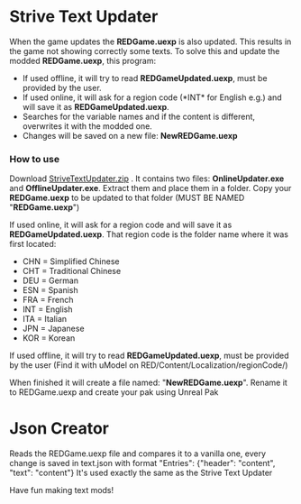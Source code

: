 Strive Text Updater
========================

When the game updates the <b>REDGame.uexp</b> is also updated. This results in the game not showing correctly some texts.
To solve this and update the modded <b>REDGame.uexp</b>, this program:
<ul>
<li>If used offline, it will try to read <b>REDGameUpdated.uexp</b>, must be provided by the user.</li>
<li>If used online, it will ask for a region code (*INT* for English e.g.) and will save it as <b>REDGameUpdated.uexp</b>.</li>
<li>Searches for the variable names and if the content is different, overwrites it with the modded one.</li>
<li>Changes will be saved on a new file: <b>NewREDGame.uexp</b></li>
</ul>

<h3>How to use</h3>  

Download <a href ="https://github.com/Ferdom-M/StriveTextUpdater/releases/download/1.0/StriveTextUpdater.zip">StriveTextUpdater.zip</a>  . It contains two files: **OnlineUpdater.exe** and **OfflineUpdater.exe**.
Extract them and place them in a folder. Copy your **REDGame.uexp** to be updated to that folder (MUST BE NAMED "**REDGame.uexp**")

If used online, it will ask for a region code and will save it as **REDGameUpdated.uexp**. That region code is the folder name where it was first located:
- CHN = Simplified Chinese 
- CHT = Traditional Chinese
- DEU = German
- ESN = Spanish
- FRA = French
- INT = English
- ITA = Italian
- JPN = Japanese
- KOR = Korean

If used offline, it will try to read **REDGameUpdated.uexp**, must be provided by the user (Find it with uModel on RED/Content/Localization/regionCode/)

When finished it will create a file named: "**NewREDGame.uexp**". Rename it to REDGame.uexp and create your pak using Unreal Pak

Json Creator
========================

Reads the REDGame.uexp file and compares it to a vanilla one, every change is saved in text.json with format "Entries": {"header": "content", "text": "content"} 
It's used exactly the same as the Strive Text Updater

Have fun making text mods!
